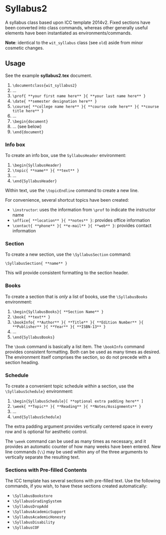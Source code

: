 Syllabus2
=========
A syllabus class based upon ICC template 2014v2. Fixed sections have been converted into class commands, whereas other generally useful elements have been instantiated as environments/commands.

**Note**: identical to the `wit_syllabus` class (see `old`) aside from minor cosmetic changes.

## Usage
See the example **syllabus2.tex** document.

1. `\documentclass{wit_syllabus2}`
2. ...
3. `\prof{ **your first name here** }{ **your last name here** }`
4. `\date{ **semester designation here** }`
5. `\course{ **college name here** }{ **course code here** }{ **course title here** }`
6. ...
7. `\begin{document}`
8. ... (see below)
9. `\end{document}`

### Info box
To create an info box, use the `SyllabusHeader` environment:

1. `\begin{SyllabusHeader}`
2. `\topic{ **name** }{ **text** }`
3. ...
4. `\end{SyllabusHeader}`

Within text, use the `\topicEndline` command to create a new line.

For convenience, several shortcut topics have been created:

* `\instructor`: uses the information from `\prof` to indicate the instructor name
* `\office{ **location** }{ **notes** }`: provides office information
* `\contact{ **phone** }{ **e-mail** }{ **web** }`: provides contact information

### Section
To create a new section, use the `\SyllabusSection` command:

`\SyllabusSection{ **name** }`

This will provide consistent formatting to the section header.

### Books
To create a section that is _only_ a list of books, use the `\SyllabusBooks` environment:

1. `\begin{SyllabusBooks}{ **Section Name** }`
2. `\book{ **text** }`
3. `\bookInfo{ **Author** }{ **Title** }{ **Edition Number** }{ **Publisher** }{ **Year** }{ **ISBN-13** }`
4. ...
5. `\end{SyllabusBooks}`

The `\book` command is basically a list item. The `\bookInfo` command provides consistent formatting. Both can be used as many times as desired. The environment itself comprises the section, so do not precede with a section heading.

### Schedule
To create a convenient topic schedule _within_ a section, use the `\SyllabusSchedule}` environment:

1. `\begin{SyllabusSchedule}[ **optional extra padding here** ]`
2. `\week{ **Topic** }{ **Reading** }{ **Notes/Assignments** }`
3. ...
4. `\end{SyllabusSchedule}`

The extra padding argument provides vertically centered space in every row and is optional for aesthetic control.

The `\week` command can be used as many times as necessary, and it provides an automatic counter of how many weeks have been entered. New line commands (`\\`) may be used within any of the three arguments to vertically separate the resulting text.

### Sections with Pre-filled Contents
The ICC template has several sections with pre-filled text. Use the following commands, if you wish, to have these sections created automatically:

* `\SyllabusBookstore`
* `\SyllabusGradingSystem`
* `\SyllabusDropAdd`
* `\SyllabusAcademicSupport`
* `\SyllabusAcademicHonesty`
* `\SyllabusDisability`
* `\SyllabusCOF`
